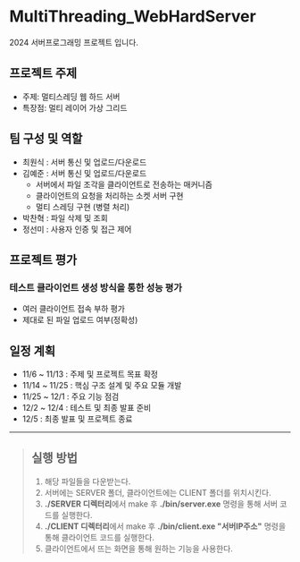 # MultiThreading_WebHardServer

2024 서버프로그래밍 프로젝트 입니다.

## 프로젝트 주제
- 주제: 멀티스레딩 웹 하드 서버
- 특장점: 멀티 레이어 가상 그리드

## 팀 구성 및 역할

- 최원식 : 서버 통신 및 업로드/다운로드
- 김예준 : 서버 통신 및 업로드/다운로드
	- 서버에서 파일 조각을 클라이언트로 전송하는 매커니즘
	- 클라이언트의 요청을 처리하는 소켓 서버 구현
  - 멀티 스레딩 구현 (병렬 처리)
- 박찬혁 : 파일 삭제 및 조회
- 정선미 : 사용자 인증 및 접근 제어

## 프로젝트 평가
### 테스트 클라이언트 생성 방식을 통한 성능 평가
- 여러 클라이언트 접속 부하 평가
- 제대로 된 파일 업로드 여부(정확성)

## 일정 계획
- 11/6 ~ 11/13 : 주제 및 프로젝트 목표 확정
- 11/14 ~ 11/25 : 핵심 구조 설계 및 주요 모듈 개발
- 11/25 ~ 12/1 : 주요 기능 점검
- 12/2 ~ 12/4 : 테스트 및 최종 발표 준비
- 12/5 : 최종 발표 및 프로젝트 종료
---------
> ## 실행 방법
> 1. 해당 파일들을 다운받는다.
> 2. 서버에는 SERVER 폴더, 클라이언트에는 CLIENT 폴더를 위치시킨다.
> 3. **./SERVER 디렉터리**에서 make 후 **./bin/server.exe** 명령을 통해 서버 코드를 실행한다.
> 4. **./CLIENT 디렉터리**에서 make 후 **./bin/client.exe "서버IP주소"** 명령을 통해 클라이언트 코드를 실행한다.
> 5. 클라이언트에서 뜨는 화면을 통해 원하는 기능을 사용한다.
